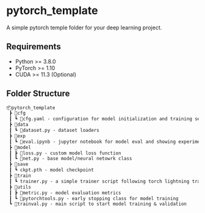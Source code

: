 # pytorch_template

A simple pytorch temple folder for your deep learning project.

## Requirements

- Python >= 3.8.0
- PyTorch >= 1.10
- CUDA >= 11.3 (Optional)

## Folder Structure

```txt
📦pytorch_template
 ┣ 📂cfg
 ┃ ┗ 📜cfg.yaml - configuration for model initialization and training setup
 ┣ 📂data  
 ┃ ┗ 📜dataset.py - dataset loaders
 ┣ 📂exp
 ┃ ┗ 📜eval.ipynb - jupyter notebook for model eval and showing experiment results
 ┣ 📂model
 ┃ ┣ 📜loss.py - custom model loss function 
 ┃ ┗ 📜net.py - base model/neural netowrk class
 ┣ 📂save
 ┃ ┗ ckpt.pth - model checkpoint
 ┣ 📂train
 ┃ ┗ trainer.py - a simple trainer script following torch lightning trainer module
 ┣ 📂utils
 ┃ ┣ 📜metric.py - model evaluation metrics
 ┃ ┗ 📜pytorchtools.py - early stopping class for model training
 ┗ 📜trainval.py - main script to start model training & validation
```
